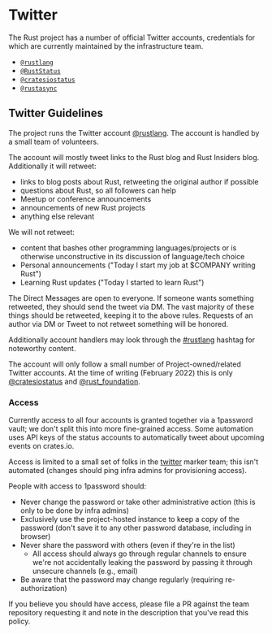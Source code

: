 # Twitter

The Rust project has a number of official Twitter accounts, credentials for which are
currently maintained by the infrastructure team.

* [`@rustlang`](https://twitter.com/rustlang)
* [`@RustStatus`](https://twitter.com/RustStatus)
* [`@cratesiostatus`](https://twitter.com/cratesiostatus)
* [`@rustasync`](https://twitter.com/rustasync)

## Twitter Guidelines

The project runs the Twitter account [@rustlang](https://twitter.com/rustlang).
The account is handled by a small team of volunteers.

The account will mostly tweet links to the Rust blog and Rust Insiders blog.
Additionally it will retweet:

* links to blog posts about Rust, retweeting the original author if possible
* questions about Rust, so all followers can help
* Meetup or conference announcements
* announcements of new Rust projects
* anything else relevant

We will not retweet:

* content that bashes other programming languages/projects or is otherwise unconstructive in its discussion of language/tech choice
* Personal announcements ("Today I start my job at $COMPANY writing Rust")
* Learning Rust updates ("Today I started to learn Rust")

The Direct Messages are open to everyone.
If someone wants something retweeted, they should send the tweet via DM.
The vast majority of these things should be retweeted, keeping it to the above rules.
Requests of an author via DM or Tweet to not retweet something will be honored.

Additionally account handlers may look through the [#rustlang](https://twitter.com/hashtag/rustlang?src=hashtag_click) hashtag for noteworthy content.

The account will only follow a small number of Project-owned/related Twitter accounts.
At the time of writing (February 2022) this is only [@cratesiostatus](https://twitter.com/cratesiostatus) and [@rust_foundation](https://twitter.com/rust_foundation).

### Access

Currently access to all four accounts is granted together via a 1password
vault; we don't split this into more fine-grained access. Some automation uses
API keys of the status accounts to automatically tweet about upcoming events on
crates.io.

Access is limited to a small set of folks in the
[twitter](https://github.com/rust-lang/team/blob/master/teams/twitter.toml)
marker team; this isn't automated (changes should ping infra admins for provisioning access).

People with access to 1password should:

* Never change the password or take other administrative action (this is only
  to be done by infra admins)
* Exclusively use the project-hosted instance to keep a copy of the password
  (don't save it to any other password database, including in browser)
* Never share the password with others (even if they're in the list)
  * All access should always go through regular channels to ensure we're not
    accidentally leaking the password by passing it through unsecure channels
    (e.g., email)
* Be aware that the password may change regularly (requiring re-authorization)

If you believe you should have access, please file a PR against the team
repository requesting it and note in the description that you've read this
policy.
